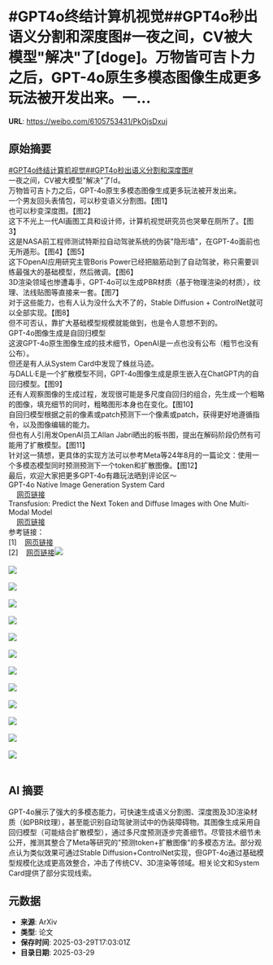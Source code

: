 # #GPT4o终结计算机视觉##GPT4o秒出语义分割和深度图#一夜之间，CV被大模型"解决"了[doge]。万物皆可吉卜力之后，GPT-4o原生多模态图像生成更多玩法被开发出来。一...

**URL**: https://weibo.com/6105753431/PkOjsDxuj

## 原始摘要

<a href="https://m.weibo.cn/search?containerid=231522type%3D1%26t%3D10%26q%3D%23GPT4o%E7%BB%88%E7%BB%93%E8%AE%A1%E7%AE%97%E6%9C%BA%E8%A7%86%E8%A7%89%23&amp;extparam=%23GPT4o%E7%BB%88%E7%BB%93%E8%AE%A1%E7%AE%97%E6%9C%BA%E8%A7%86%E8%A7%89%23" data-hide=""><span class="surl-text">#GPT4o终结计算机视觉#</span></a><a href="https://m.weibo.cn/search?containerid=231522type%3D1%26t%3D10%26q%3D%23GPT4o%E7%A7%92%E5%87%BA%E8%AF%AD%E4%B9%89%E5%88%86%E5%89%B2%E5%92%8C%E6%B7%B1%E5%BA%A6%E5%9B%BE%23&amp;extparam=%23GPT4o%E7%A7%92%E5%87%BA%E8%AF%AD%E4%B9%89%E5%88%86%E5%89%B2%E5%92%8C%E6%B7%B1%E5%BA%A6%E5%9B%BE%23" data-hide=""><span class="surl-text">#GPT4o秒出语义分割和深度图#</span></a><br>一夜之间，CV被大模型"解决"了<span class="url-icon"><img alt="[doge]" src="https://h5.sinaimg.cn/m/emoticon/icon/others/d_doge-be7f768d78.png" style="width:1em; height:1em;" referrerpolicy="no-referrer"></span>。<br>万物皆可吉卜力之后，GPT-4o原生多模态图像生成更多玩法被开发出来。<br>一个男友回头表情包，可以秒变语义分割图。【图1】<br>也可以秒变深度图。【图2】<br>这下不光上一代AI画图工具和设计师，计算机视觉研究员也哭晕在厕所了。【图3】<br>这是NASA前工程师测试特斯拉自动驾驶系统的伪装"隐形墙"，在GPT-4o面前也无所遁形。【图4】【图5】<br>这下OpenAI应用研究主管Boris Power已经把脑筋动到了自动驾驶，称只需要训练最强大的基础模型，然后微调。【图6】<br>3D渲染领域也惨遭毒手，GPT-4o可以生成PBR材质（基于物理渲染的材质），纹理、法线贴图等直接来一套。【图7】<br>对于这些能力，也有人认为没什么大不了的，Stable Diffusion + ControlNet就可以全部实现。【图8】<br>但不可否认，靠扩大基础模型规模就能做到，也是令人意想不到的。<br>GPT-4o图像生成是自回归模型<br>这波GPT-4o原生图像生成的技术细节，OpenAI是一点也没有公布（粗节也没有公布）。<br>但还是有人从System Card中发现了蛛丝马迹。<br>与DALL·E是一个扩散模型不同，GPT-4o图像生成是原生嵌入在ChatGPT内的自回归模型。【图9】<br>还有人观察图像的生成过程，发现很可能是多尺度自回归的组合，先生成一个粗略的图像，填充细节的同时，粗略图形本身也在变化。【图10】<br>自回归模型根据之前的像素或patch预测下一个像素或patch，获得更好地遵循指令，以及图像编辑的能力。<br>但也有人引用发OpenAI员工Allan Jabri晒出的板书图，提出在解码阶段仍然有可能用了扩散模型。【图11】<br>针对这一猜想，更具体的实现方法可以参考Meta等24年8月的一篇论文：使用一个多模态模型同时预测预测下一个token和扩散图像。【图12】<br>最后，欢迎大家把更多GPT-4o有趣玩法晒到评论区～<br>GPT-4o Native Image Generation System Card<br><a href="https://weibo.cn/sinaurl?u=https%3A%2F%2Fcdn.openai.com%2F11998be9-5319-4302-bfbf-1167e093f1fb%2FNative_Image_Generation_System_Card.pdf" data-hide=""><span class="url-icon"><img style="width: 1rem;height: 1rem" src="https://h5.sinaimg.cn/upload/2015/09/25/3/timeline_card_small_web_default.png" referrerpolicy="no-referrer"></span><span class="surl-text">网页链接</span></a><br>Transfusion: Predict the Next Token and Diffuse Images with One Multi-Modal Model<br><a href="https://weibo.cn/sinaurl?u=https%3A%2F%2Farxiv.org%2Fabs%2F2408.11039v1" data-hide=""><span class="url-icon"><img style="width: 1rem;height: 1rem" src="https://h5.sinaimg.cn/upload/2015/09/25/3/timeline_card_small_web_default.png" referrerpolicy="no-referrer"></span><span class="surl-text">网页链接</span></a><br>参考链接：<br>[1]<a href="https://weibo.cn/sinaurl?u=https%3A%2F%2Fx.com%2FfofrAI%2Fstatus%2F1905289275316326679" data-hide=""><span class="url-icon"><img style="width: 1rem;height: 1rem" src="https://h5.sinaimg.cn/upload/2015/09/25/3/timeline_card_small_web_default.png" referrerpolicy="no-referrer"></span><span class="surl-text">网页链接</span></a><br>[2]<a href="https://weibo.cn/sinaurl?u=https%3A%2F%2Fx.com%2Fa_karvonen%2Fstatus%2F1905372299814932963" data-hide=""><span class="url-icon"><img style="width: 1rem;height: 1rem" src="https://h5.sinaimg.cn/upload/2015/09/25/3/timeline_card_small_web_default.png" referrerpolicy="no-referrer"></span><span class="surl-text">网页链接</span></a><img style="" src="https://tvax2.sinaimg.cn/large/006Fd7o3ly1hzy0cpifijj30u00aj0x5.jpg" referrerpolicy="no-referrer"><br><br><img style="" src="https://tvax1.sinaimg.cn/large/006Fd7o3ly1hzy0cpzt92j30u00rmthk.jpg" referrerpolicy="no-referrer"><br><br><img style="" src="https://tvax1.sinaimg.cn/large/006Fd7o3ly1hzy0cplhcbj30u00tp7a6.jpg" referrerpolicy="no-referrer"><br><br><img style="" src="https://tvax1.sinaimg.cn/large/006Fd7o3ly1hzy0cqfyoyj30p00go47f.jpg" referrerpolicy="no-referrer"><br><br><img style="" src="https://tvax2.sinaimg.cn/large/006Fd7o3ly1hzy0cshjh7g30p00do1l2.gif" referrerpolicy="no-referrer"><br><br><img style="" src="https://tvax3.sinaimg.cn/large/006Fd7o3ly1hzy0cptefzj30u00ysdni.jpg" referrerpolicy="no-referrer"><br><br><img style="" src="https://tvax4.sinaimg.cn/large/006Fd7o3ly1hzy0cpc5ywj30u006odii.jpg" referrerpolicy="no-referrer"><br><br><img style="" src="https://tvax2.sinaimg.cn/large/006Fd7o3ly1hzy0cqcbeaj30qa0hg7g9.jpg" referrerpolicy="no-referrer"><br><br><img style="" src="https://tvax3.sinaimg.cn/large/006Fd7o3ly1hzy0cp0qtqj30qa05aabp.jpg" referrerpolicy="no-referrer"><br><br><img style="" src="https://tvax3.sinaimg.cn/large/006Fd7o3ly1hzy0cp76q6j30i50a2agl.jpg" referrerpolicy="no-referrer"><br><br><img style="" src="https://tvax3.sinaimg.cn/large/006Fd7o3ly1hzy0cq8zx3j30u00r5wq8.jpg" referrerpolicy="no-referrer"><br><br><img style="" src="https://tvax2.sinaimg.cn/large/006Fd7o3ly1hzy0cqh681j30u00v74b7.jpg" referrerpolicy="no-referrer"><br><br><img style="" src="https://tvax1.sinaimg.cn/large/006Fd7o3ly1hzy0cp2c6fj30u00enn03.jpg" referrerpolicy="no-referrer"><br><br>

## AI 摘要

GPT-4o展示了强大的多模态能力，可快速生成语义分割图、深度图及3D渲染材质（如PBR纹理），甚至能识别自动驾驶测试中的伪装障碍物。其图像生成采用自回归模型（可能结合扩散模型），通过多尺度预测逐步完善细节。尽管技术细节未公开，推测其整合了Meta等研究的"预测token+扩散图像"的多模态方法。部分观点认为类似效果可通过Stable Diffusion+ControlNet实现，但GPT-4o通过基础模型规模化达成更高效整合，冲击了传统CV、3D渲染等领域。相关论文和System Card提供了部分实现线索。

## 元数据

- **来源**: ArXiv
- **类型**: 论文
- **保存时间**: 2025-03-29T17:03:01Z
- **目录日期**: 2025-03-29
